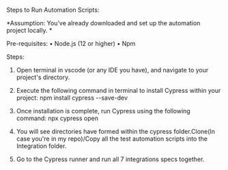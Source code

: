 Steps to Run Automation Scripts:

*Assumption: You’ve already downloaded and set up the automation project locally. *

Pre-requisites: 
• Node.js (12 or higher)
• Npm

Steps:
1. Open terminal in vscode (or any IDE you have), and navigate to your project's directory.

2. Execute the following command in terminal to install Cypress within your project:
                 npm install cypress --save-dev
3. Once installation is complete, run Cypress using the following command: 
                 npx cypress open
4. You will see directories have formed within the cypress folder.Clone(In case you're in my repo)/Copy all the test automation scripts into the Integration folder. 

5. Go to the Cypress runner and run all 7 integrations specs together.
